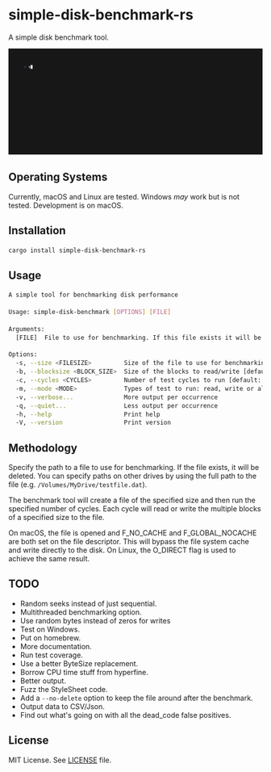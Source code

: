 # simple-disk-benchmark-rs

A simple disk benchmark tool.

![Alt text](docs/out.gif)

## Operating Systems

Currently, macOS and Linux are tested. Windows _may_ work but is not tested. Development is on macOS.

## Installation

```sh
cargo install simple-disk-benchmark-rs
```

## Usage

```sh
A simple tool for benchmarking disk performance

Usage: simple-disk-benchmark [OPTIONS] [FILE]

Arguments:
  [FILE]  File to use for benchmarking. If this file exists it will be deleted [default: testfile.dat]

Options:
  -s, --size <FILESIZE>         Size of the file to use for benchmarking [default: 1GB]
  -b, --blocksize <BLOCK_SIZE>  Size of the blocks to read/write [default: 128MB]
  -c, --cycles <CYCLES>         Number of test cycles to run [default: 10]
  -m, --mode <MODE>             Types of test to run: read, write or all [default: all]
  -v, --verbose...              More output per occurrence
  -q, --quiet...                Less output per occurrence
  -h, --help                    Print help
  -V, --version                 Print version
```

## Methodology

Specify the path to a file to use for benchmarking. If the file exists, it will be deleted. You can specify paths on other drives by using the full path to the file (e.g. `/Volumes/MyDrive/testfile.dat`).

The benchmark tool will create a file of the specified size and then run the specified number of cycles. Each cycle will read or write the multiple blocks of a specified size to the file.

On macOS, the file is opened and F_NO_CACHE and F_GLOBAL_NOCACHE are both set on the file descriptor. This will bypass the file system cache and write directly to the disk. On Linux, the O_DIRECT flag is used to achieve the same result.

## TODO

* Random seeks instead of just sequential.
* Multithreaded benchmarking option.
* Use random bytes instead of zeros for writes
* Test on Windows.
* Put on homebrew.
* More documentation.
* Run test coverage.
* Use a better ByteSize replacement.
* Borrow CPU time stuff from hyperfine.
* Better output.
* Fuzz the StyleSheet code.
* Add a `--no-delete` option to keep the file around after the benchmark.
* Output data to CSV/Json.
* Find out what's going on with all the dead_code false positives.

## License

MIT License. See [LICENSE](LICENSE) file.
